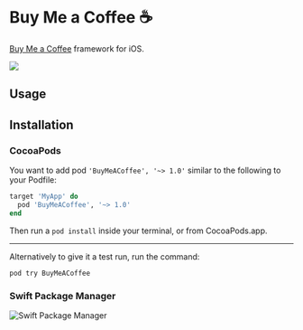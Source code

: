 # Buy Me a Coffee ☕️
[Buy Me a Coffee](https://www.buymeacoffee.com) framework for iOS.

[<img src="https://github.com/appcraftstudio/buymeacoffee/blob/master/Images/snapshot-bmc-button.png">](https://www.buymeacoffee.com/appcraftstudio)

## Usage



## Installation

### CocoaPods

You want to add pod `'BuyMeACoffee', '~> 1.0'` similar to the following to your Podfile:
```rb
target 'MyApp' do
  pod 'BuyMeACoffee', '~> 1.0'
end
```
Then run a `pod install` inside your terminal, or from CocoaPods.app.

---
Alternatively to give it a test run, run the command:

`pod try BuyMeACoffee`

### Swift Package Manager

![Swift Package Manager](https://github.com/appcraftstudio/buymeacoffee/blob/master/Images/screenshot-xcode-spm.png)
